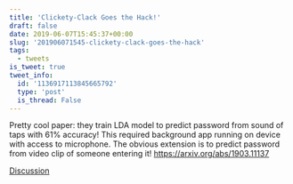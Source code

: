 ```yaml
---
title: 'Clickety-Clack Goes the Hack!'
draft: false
date: 2019-06-07T15:45:37+00:00
slug: '201906071545-clickety-clack-goes-the-hack'
tags:
  - tweets
is_tweet: true
tweet_info:
  id: '1136917113845665792'
  type: 'post'
  is_thread: False
---
```




Pretty cool paper: they train LDA model to predict password from sound of taps with 61% accuracy! This required background app running on device with access to microphone. The obvious extension is to predict password from video clip of someone entering it! <https://arxiv.org/abs/1903.11137>

[Discussion](https://x.com/sytelus/status/1136917113845665792)
